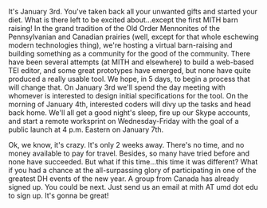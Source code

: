 It's January 3rd. You've taken back all your unwanted gifts and started your diet. What is there left to be excited about...except the first MITH barn raising! In the grand tradition of the Old Order Mennonites of the Pennsylvanian and Canadian prairies (well, except for that whole eschewing modern technologies thing), we're hosting a virtual barn-raising and building something as a community for the good of the community. There have been several attempts (at MITH and elsewhere) to build a web-based TEI editor, and some great prototypes have emerged, but none have quite produced a really usable tool. We hope, in 5 days, to begin a process that will change that. On January 3rd we'll spend the day meeting with whomever is interested to design initial specifications for the tool. On the morning of January 4th, interested coders will divy up the tasks and head back home. We'll all get a good night's sleep, fire up our Skype accounts, and start a remote worksprint on Wednesday-Friday with the goal of a public launch at 4 p.m. Eastern on January 7th.

Ok, we know, it's crazy. It's only 2 weeks away. There's no time, and no money available to pay for travel. Besides, so many have tried before and none have succeeded. But what if this time...this time it was different? What if you had a chance at the all-surpassing glory of participating in one of the greatest DH events of the new year. A group from Canada has already signed up. You could be next. Just send us an email at mith AT umd dot edu to sign up. It's gonna be great!